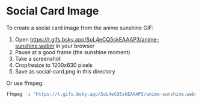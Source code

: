 # Social Card Image

To create a social card image from the anime sunshine GIF:

1. Open https://t.gifs.bsky.app/SoL4eCQ5skEAAAP3/anime-sunshine.webm in your browser
2. Pause at a good frame (the sunshine moment)
3. Take a screenshot
4. Crop/resize to 1200x630 pixels
5. Save as social-card.png in this directory

Or use ffmpeg:
```bash
ffmpeg -i "https://t.gifs.bsky.app/SoL4eCQ5skEAAAP3/anime-sunshine.webm" -vframes 1 -vf scale=1200:630 social-card.png
```